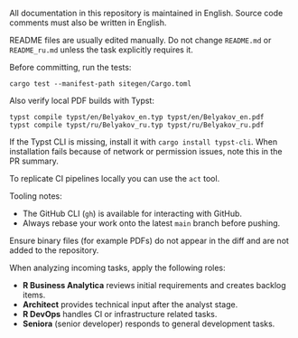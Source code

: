 All documentation in this repository is maintained in English. Source code comments must also be written in English.

README files are usually edited manually. Do not change `README.md` or `README_ru.md` unless the task explicitly requires it.

Before committing, run the tests:

```
cargo test --manifest-path sitegen/Cargo.toml
```

Also verify local PDF builds with Typst:

```
typst compile typst/en/Belyakov_en.typ typst/en/Belyakov_en.pdf
typst compile typst/ru/Belyakov_ru.typ typst/ru/Belyakov_ru.pdf
```

If the Typst CLI is missing, install it with `cargo install typst-cli`. When installation
fails because of network or permission issues, note this in the PR summary.

To replicate CI pipelines locally you can use the `act` tool.

Tooling notes:
- The GitHub CLI (`gh`) is available for interacting with GitHub.
- Always rebase your work onto the latest `main` branch before pushing.

Ensure binary files (for example PDFs) do not appear in the diff and are not added to the repository.

When analyzing incoming tasks, apply the following roles:
- **R Business Analytica** reviews initial requirements and creates backlog items.
- **Architect** provides technical input after the analyst stage.
- **R DevOps** handles CI or infrastructure related tasks.
- **Seniora** (senior developer) responds to general development tasks.
